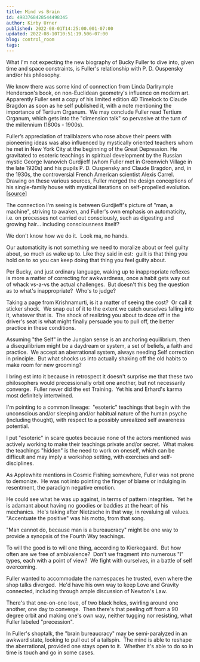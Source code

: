 ```yaml
---
title: Mind vs Brain
id: 4983768428544498345
author: Kirby Urner
published: 2022-08-01T14:25:00.001-07:00
updated: 2022-08-10T10:51:19.506-07:00
blog: control_room
tags: 
---
```


What I'm not expecting the new biography of Bucky Fuller to dive into, given time and space constraints, is Fuller's relationship with P. D. Ouspensky and/or his philosophy.  

We know there was some kind of connection from Linda Darlrymple Henderson's book, on non-Euclidean geometry's influence on modern art.  Apparently Fuller sent a copy of his limited edition 4D Timelock to Claude Bragdon as soon as he self published it, with a note mentioning the importance of Tertium Organum. 
[](https://blogger.googleusercontent.com/img/b/R29vZ2xl/AVvXsEgi8Tg8pNQpKW444ILsBEQUOPxkVhpodMMKQ9ceN-h3p-1U7HCvBb5U8ifWZve-uOcXd-nsCcU2Fm4VKiUa8Mfa7kjNQzK1ib2_rCbhzdy5NRooA7hRmY1D4Ev7xcyVoJ4yHKSXjoQOvRAK0DOKWUhnOw69IMUmjH3fdnwYGBizK2-LCm-Dtw/s440/4dtimelock_essay_recipients.jpeg)
We may conclude Fuller read Tertium Organum, which gets into the "dimension talk" so pervasive at the turn of the millennium (1800s - 1900s). 

Fuller’s appreciation of trailblazers who rose above their peers with 
pioneering ideas was also influenced by mystically oriented teachers 
whom he met in New York City at the beginning of the Great Depression. 
He gravitated to esoteric teachings in spiritual development by the 
Russian mystic George Ivanovich Gurdjieff (whom Fuller met in Greenwich 
Village in the late 1920s) and his pupils P. D. Ouspensky and Claude 
Bragdon, and, in the 1930s, the controversial French American scientist 
Alexis Carrel. Drawing on these various sources, Fuller merged the 
design conceptions of his single-family house with mystical iterations 
on self-propelled evolution. [[source](https://academic.oup.com/minnesota-scholarship-online/book/15100/chapter-abstract/)]

The connection I'm seeing is between Gurdjieff's picture of "man, a machine", striving to awaken, and Fuller's own emphasis on automaticity, i.e. on processes not carried out consciously, such as digesting and growing hair... including consciousness itself?  

We don't know how we do it.  Look ma, no hands.

Our automaticity is not something we need to moralize about or feel guilty about, so much as wake up to. Like they said in est:  guilt is that thing you hold on to so you can keep doing that thing you feel guilty about.  

Per Bucky, and just ordinary language, waking up to inappropriate reflexes is more a matter of correcting for awkwardness, once a habit gets way out of whack vs-a-vs the actual challenges.  But doesn't this beg the question as to what's inappropriate?  Who's to judge?

Taking a page from Krishnamurti, is it a matter of seeing the cost?  Or call it sticker shock.  We snap out of it to the extent we catch ourselves falling into it, whatever that is.  The shock of realizing you about to doze off in the driver's seat is what might finally persuade you to pull off, the better practice in these conditions.

Assuming "the Self" in the Jungian sense is an anchoring equilibrium, then a disequilibrium might be a daydream or system, a set of beliefs, a faith and practice.  We accept an aberrational system, always needing Self correction in principle.  But what shocks us into actually shaking off the old habits to make room for new grooming?

I bring est into it because in retrospect it doesn't surprise me that these two philosophers would precessionally orbit one another, but not necessarily converge.  Fuller never did the est Training.  Yet his and Erhard's karma most definitely intertwined.  

I'm pointing to a common lineage:  "esoteric" teachings that begin with the unconscious and/or sleeping and/or habitual nature of the human psyche (including thought), with respect to a possibly unrealized self awareness potential.  

I put "esoteric" in scare quotes because none of the actors mentioned was actively working to make their teachings private and/or secret.  What makes the teachings "hidden" is the need to work on oneself, which can be difficult and may imply a workshop setting, with exercises and self-disciplines.

As Applewhite mentions in Cosmic Fishing somewhere, Fuller was not prone to demonize.  He was not into pointing the finger of blame or indulging in resentment, the paradigm negative emotion.  

He could see what he was up against, in terms of pattern integrities.  Yet he is adamant about having no goodies or baddies at the heart of his mechanics.  He's taking after Nietzsche in that way, in revaluing all values. "Accentuate the positive" was his motto, from that song.

"Man cannot do, because man is a bureaucracy" might be one way to provide a synopsis of the Fourth Way teachings.  

To will the good is to will one thing, according to Kierkegaard.  But how often are we free of ambivalence?  Don't we fragment into numerous "I" types, each with a point of view?  We fight with ourselves, in a battle of self overcoming.

Fuller wanted to accommodate the namespaces he trusted, even where the shop talks diverged.  He'd have his own way to keep Love and Gravity connected, including through ample discussion of Newton's Law.  

There's that one-on-one love, of two black holes, swirling around one another, one day to converge.  Then there's that peeling off from a 90 degree orbit and making one's own way, neither tugging nor resisting, what Fuller labeled "precession".

In Fuller's shoptalk, the "brain bureaucracy" may be semi-paralyzed in an awkward state, looking to pull out of a tailspin.  The mind is able to reshape the aberrational, provided one stays open to it.  Whether it's able to do so in time is touch and go in some cases.